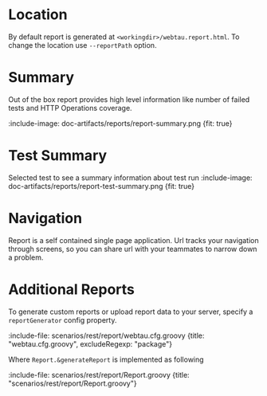 # Location

By default report is generated at `<workingdir>/webtau.report.html`. To change the location use `--reportPath` option. 

# Summary

Out of the box report provides high level information like number of failed tests and HTTP Operations coverage.

:include-image: doc-artifacts/reports/report-summary.png {fit: true}

# Test Summary

Selected test to see a summary information about test run
:include-image: doc-artifacts/reports/report-test-summary.png {fit: true}

# Navigation

Report is a self contained single page application. 
Url tracks your navigation through screens, so you can share url with your teammates to narrow down a problem.  

# Additional Reports

To generate custom reports or upload report data to your server, specify a `reportGenerator` config property.

:include-file: scenarios/rest/report/webtau.cfg.groovy {title: "webtau.cfg.groovy", excludeRegexp: "package"}

Where `Report.&generateReport` is implemented as following

:include-file: scenarios/rest/report/Report.groovy {title: "scenarios/rest/report/Report.groovy"}

